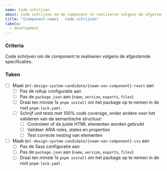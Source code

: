 ```yaml
---
name: Code schrijven
about: Code schrijven om de component te realiseren volgens de afgestemde specificaties.
title: "{component-name} - Code schrijven"
labels:
  - development
---
```


### Criteria

Code schrijven om de component te realiseren volgens de afgestemde specificaties.

### Taken

- [ ] Maak `@nl-design-system-candidate/{naam-van-component}-react` aan
    - [ ] Pas de rollup configuratie aan
    - [ ] Pas de `package.json` aan (`name`, `version`, `exports`, `files`)
    - [ ] Draai ten minste 1x `pnpm install` om het package op te nemen in de root `pnpm-lock.yaml`.
    - [ ] Schrijf unit tests met 100% code coverage, onder andere voor het valideren van de semantische structuur: 
        - [ ] Controleer of de juiste HTML elementen worden gebruikt
        - [ ] Valideer ARIA roles, states en properties
        - [ ] Test correcte nesting van elementen
- [ ] Maak `@nl-design-system-candidate/{naam-van-component}-css` aan 
    - [ ] Pas de Sass configuratie aan
    - [ ] Pas de `package.json` aan (`name`, `version`, `exports`, `files`)
    - [ ] Draai ten minste 1x `pnpm install` om het package op te nemen in de root `pnpm-lock.yaml`.
